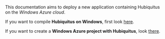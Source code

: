 This documentation aims to deploy a new application containing Hubiquitus on the *Windows Azure cloud*.

If you want to compile **Hubiquitus on Windows**, first look [here](InstallHubiquitusWindows.md).

If you want to create a **Windows Azure project with Hubiquitus**, look [there](CreateAzureProject.md).
